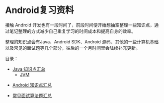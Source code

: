 # Android复习资料
接触 Android 开发也有一段时间了，前段时间便开始想抽空整理一些知识点，通过笔记整理的方式减少自己重复学习的时间成本和提高自身的效率。

整理的知识点会有Java、Android SDK、Android 源码、其他的一些计算机基础以及常见的面试题等几个部分，往后的一个月时间里会陆续补充更新。

目录：  
* [Java 知识点汇总](https://github.com/JasonWu1111/Android-Review/blob/master/Java%20%E7%9F%A5%E8%AF%86%E7%82%B9%E6%B1%87%E6%80%BB.md)
    * [JVM](https://github.com/JasonWu1111/Android-Review/blob/master/Java%20%E7%9F%A5%E8%AF%86%E7%82%B9%E6%B1%87%E6%80%BB.md#jvm)   

- [Android 知识点汇总](https://github.com/JasonWu1111/Android-Review/blob/master/Android%20%E7%9F%A5%E8%AF%86%E7%82%B9%E6%B1%87%E6%80%BB.md)

- [常见面试算法题汇总](https://github.com/JasonWu1111/Android-Review/blob/master/%E5%B8%B8%E8%A7%81%E9%9D%A2%E8%AF%95%E7%AE%97%E6%B3%95%E9%A2%98%E6%B1%87%E6%80%BB.md)

